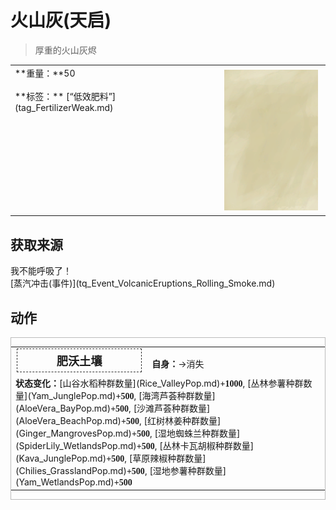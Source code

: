 # 火山灰(天启)  
> 厚重的火山灰烬  
  
<table class="table table-bordered" data-toggle="table"  data-show-header="false"><thead style="display:none"><tr ><th  style="width:50%;text-align:left;vertical-align:top;"  >title</th><th  style="width:50%;text-align:left;vertical-align:top;"  ></th></tr></thead><tr ><td  style="width:50%;text-align:left;vertical-align:top;"  >**重量：**50<br><br>**标签：**	[“低效肥料”](tag_FertilizerWeak.md)</td><td  style="width:50%;text-align:left;vertical-align:top;"  ><div style="float:right; margin:5px"><div class="gamecard" style="width:150px; height:225px;"><a href="tq_Nc_VolcanicEruption_Volcanic_Ash.md" style="color:black"><img class="bg" decoding="async" src="Sprite/BG_SandTop.png" href="a.md" style="max-width:150px;max-height:225px;"><img decoding="async" src="Sprite/Ash.png" class="cardimageNoBack" style="transform: translate(-50%, 0%) scale(0.4398826979472141);"><span style="font-size: 25px;">火山灰</span></a></div></div></td></tr></tbody></table>  
  
## 获取来源  
<div style="display:inline-block"><div class="gamedatalist" style="text-align:left;min-width:200px;min-height:0px;"><div style="display:inline-block"><div style="display:inline-block;vertical-align:middle;">我不能呼吸了！</div><div style="display:inline-block;vertical-align:middle;">[蒸汽冲击(事件)](tq_Event_VolcanicEruptions_Rolling_Smoke.md)</div></div></div></div>  
  
## 动作  
<div  style="border:1px solid #BBB"><table><tr><td rowspan="2" style="width:200px;text-align:center;font-size:1.3em;font-weight:bold"><div style="padding:5px;border:1px dashed #333"><div>肥沃土壤</div></div></td><td></td></tr><tr><td><b>自身：</b>→消失</td></tr><tr><td colspan="2"><b>状态变化：</b>[山谷水稻种群数量](Rice_ValleyPop.md)<span style="font-family:ui-monospace"><b>+1000</b></span>, [丛林参薯种群数量](Yam_JunglePop.md)<span style="font-family:ui-monospace"><b>+500</b></span>, [海湾芦荟种群数量](AloeVera_BayPop.md)<span style="font-family:ui-monospace"><b>+500</b></span>, [沙滩芦荟种群数量](AloeVera_BeachPop.md)<span style="font-family:ui-monospace"><b>+500</b></span>, [红树林姜种群数量](Ginger_MangrovesPop.md)<span style="font-family:ui-monospace"><b>+500</b></span>, [湿地蜘蛛兰种群数量](SpiderLily_WetlandsPop.md)<span style="font-family:ui-monospace"><b>+500</b></span>, [丛林卡瓦胡椒种群数量](Kava_JunglePop.md)<span style="font-family:ui-monospace"><b>+500</b></span>, [草原辣椒种群数量](Chilies_GrasslandPop.md)<span style="font-family:ui-monospace"><b>+500</b></span>, [湿地参薯种群数量](Yam_WetlandsPop.md)<span style="font-family:ui-monospace"><b>+500</b></span></td></tr></table></div>  
  
  


<script>document.title="火山灰 - 卡牌生存百科 Card Survival Wiki";</script>